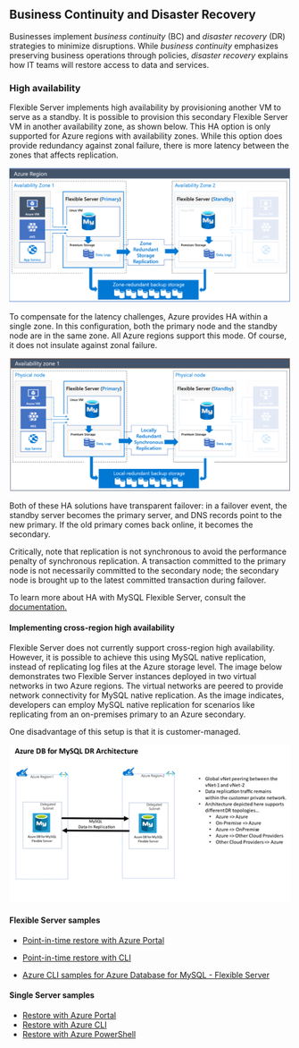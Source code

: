 ## Business Continuity and Disaster Recovery

Businesses implement *business continuity* (BC) and *disaster recovery* (DR) strategies to minimize disruptions. While *business continuity* emphasizes preserving business operations through policies, *disaster recovery* explains how IT teams will restore access to data and services.

### High availability

Flexible Server implements high availability by provisioning another VM to serve as a standby. It is possible to provision this secondary Flexible Server VM in another availability zone, as shown below. This HA option is only supported for Azure regions with availability zones. While this option does provide redundancy against zonal failure, there is more latency between the zones that affects replication.

![This image demonstrates Zone-Redundant HA for MySQL Flexible Server.](media/1-flexible-server-overview-zone-redundant-ha.png "Zone-Redundant HA")

To compensate for the latency challenges, Azure provides HA within a single zone. In this configuration, both the primary node and the standby node are in the same zone. All Azure regions support this mode. Of course, it does not insulate against zonal failure.

![This image demonstrates HA for MySQL Flexible Server in a single zone.](./media/flexible-server-overview-same-zone-ha.png "HA in a single zone")

Both of these HA solutions have transparent failover: in a failover event, the standby server becomes the primary server, and DNS records point to the new primary. If the old primary comes back online, it becomes the secondary.

Critically, note that replication is not synchronous to avoid the performance penalty of synchronous replication. A transaction committed to the primary node is not necessarily committed to the secondary node; the secondary node is brought up to the latest committed transaction during failover.

To learn more about HA with MySQL Flexible Server, consult the [documentation.](https://docs.microsoft.com/azure/mysql/flexible-server/concepts-high-availability)

#### Implementing cross-region high availability

Flexible Server does not currently support cross-region high availability. However, it is possible to achieve this using MySQL native replication, instead of replicating log files at the Azure storage level. The image below demonstrates two Flexible Server instances deployed in two virtual networks in two Azure regions. The virtual networks are peered to provide network connectivity for MySQL native replication. As the image indicates, developers can employ MySQL native replication for scenarios like replicating from an on-premises primary to an Azure secondary.

One disadvantage of this setup is that it is customer-managed.

![This image demonstrates a possible cross-region HA scenario using two virtual networks.](./media/cross-region-ha.png "Cross-region HA scenario")

#### Flexible Server samples

- [Point-in-time restore with Azure Portal](https://docs.microsoft.com/azure/mysql/flexible-server/how-to-restore-server-portal)
- [Point-in-time restore with CLI](https://docs.microsoft.com/azure/mysql/flexible-server/how-to-restore-server-cli)

- [Azure CLI samples for Azure Database for MySQL - Flexible Server](https://docs.microsoft.com/en-us/azure/mysql/flexible-server/sample-scripts-azure-cli)

#### Single Server samples

- [Restore with Azure Portal](https://docs.microsoft.com/azure/mysql/howto-restore-server-portal)
- [Restore with Azure CLI](https://docs.microsoft.com/azure/mysql/howto-restore-server-cli)
- [Restore with Azure PowerShell](https://docs.microsoft.com/azure/mysql/howto-restore-server-powershell)
